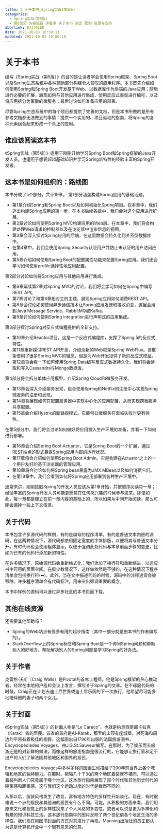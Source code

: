 ```yaml
---
title: 3 关于本书_Spring实战(第5版)
categories:
  - Spring实战(第5版)
  - 第0部分 内容提要 译者序 关于本书 前言 致谢 资源与支持
abbrlink: 873f91b0
date: 2021-10-03 18:59:11
updated: 2021-10-03 20:00:19
---
```

# 关于本书
编写《Spring实战（第5版）》的目的是让读者学会使用Spring框架、Spring Boot以及Spring生态系统中各种辅助部分构建令人赞叹的应用程序。本书首先介绍如何使用Spring和Spring Boot开发基于Web、以数据库作为后端的Java应用；随后进行必要的扩展，展现如何与其他应用进行集成、使用反应式类型进行编程，以及将应用拆分为离散的微服务；最后讨论如何准备应用的部署。

尽管Spring生态系统中的每个项目都提供了完善的文档，但是本书所做的是所有参考文档都无法做到的事情：提供一个实用的、项目驱动的指南，将Spring的各种元素组合起来形成一个真正的应用。

## 谁应该阅读这本书
《Spring实战（第5版）》适用于刚刚开始学习Spring Boot和Spring框架的Java开发人员，也适用于想要超越基础知识并学习Spring新特性的经验丰富的Spring开发者。

## 这本书是如何组织的：路线图
本书分成了5个部分，共计19章。
第1部分涵盖构建Spring应用的基础话题。
- 第1章介绍Spring和Spring Boot以及如何初始化Spring项目。在本章中，我们迈出构建Spring应用的第一步，在本书后续各章中，我们会对这个应用进行扩展。
- 第2章讨论如何使用Spring MVC构建应用的Web层。在本章中，我们将会构建处理Web请求的控制器以及在浏览器中渲染信息的视图。
- 第3章会深入探讨Spring应用的后端，在这里数据会持久化到关系型数据库中。
- 在第4章中，我们会使用Spring Security认证用户并防止未认证的用户访问应用。
- 第5章介绍如何使用Spring Boot的配置属性功能来配置Spring应用。我们还会学习如何使用profile选择性地应用配置。

第2部分讨论如何将Spring应用与其他应用进行集成。
- 第6章延续第2章对Spring MVC的讨论，我们将会学习如何在Spring中编写REST API。
- 第7章讨论了和第6章相对立的主题，展现Spring应用如何消费REST API。
- 第8章会讨论如何使用异步通信技术让Spring应用发送和接收消息，这里会用到Java Message Service、RabbitMQ或Kafka。
- 第9章讨论如何使用Spring Integration进行声明式的应用集成。

第3部分探讨Spring对反应式编程提供的全新支持。
- 第10章介绍Reactor项目。这是一个反应式编程库，支撑了Spring 5的反应式特性。
- 第11章重新探讨REST API开发，介绍全新的Web框架Spring WebFlux。该框架借用了很多Spring MVC的理念，但是为Web开发提供了新的反应式模型。
- 第12章将会看一下如何使用Spring Data编写反应式数据持久化，我们将会读取和写入Cassandra与Mongo数据库。

第4部分将会拆分单体应用模型，介绍Spring Cloud和微服务开发。
- 第13章会深入介绍服务发现，组合使用Spring和Netflix的注册中心实现Spring微服务的注册和发现。
- 第14章将展现如何在配置服务器中实现中心化的应用配置，从而实现跨微服务共享配置。
- 第15章会介绍Hystrix的断路器模式。它能够让微服务在面临失败时更有弹性。

在第5部分中，我们将会讨论如何做好将应用投入生产环境的准备，并看一下如何进行部署。
- 第16章会介绍Spring Boot Actuator。它是Spring Boot的一个扩展，通过REST端点的形式暴露Spring应用内部的运行状况。
- 第17章将会介绍如何使用Spring Boot Admin。它是构建在Actuator之上的一个用户友好的基于浏览器的管理应用。
- 第18章将会讨论如何将Spring bean暴露为JMX MBean以及如何消费它们。
- 在第19章中，我们会看到如何将Spring应用部署到各种生产环境中。

通常来讲，刚刚接触Spring的开发人员应该从第1章开始，并按顺序阅读每一章；经验丰富的Spring开发人员可能更愿意在任何感兴趣的时候参与进来。即便如此，每一章都是建立在前一章内容的基础上的，所以如果从中间开始阅读，那么可能会漏掉一些上下文信息。

## 关于代码
本书包含许多源代码的样例，有的是编号的程序清单，有的是普通文本内嵌的源码。在这两种情况下，源代码都使用固定宽度的字体排版，以便将其与普通文本分开。有时代码也会使用粗体显示，以便于强调此处代码与本章前面步骤的变更，比如为已有的代码行添加新的特性。

在许多情况下，原始源代码会重新格式化；我们添加了换行符和重新缩进，以适应书中可用的页面空间。在极少数情况下，这样做依然是不够的，在这种情况下程序清单会包括换行符(➥)。此外，当在文中描述代码的时候，源码中的注释通常会被移除。许多程序清单会有代码标注，用来突出强调重要的概念。

本书中样例的源码可以通过异步社区的本书页面下载。
## 其他在线资源
还需要其他帮助吗？
- Spring的Web站点有很多有用的起步指南（其中一部分就是由本书的作者编写的）。
- StackOverflow上的Spring标签和Spring Boot是一个询问Spring问题和帮助别人的好地方。帮助解决别人的Spring问题是学习Spring的好办法。

## 关于作者
克雷格·沃斯（Craig Walls）是Pivotal的首席工程师。他是Spring框架的热心推动者，经常在本地用户组和会议上发言，撰写关于Spring的文章。在不琢磨代码的时候，Craig正在计划去迪士尼世界或迪士尼乐园的下一次旅行，他希望尽可能多地陪伴他的妻子和两个女儿。

## 关于封面
《Spring实战（第5版）》的封面人物是“Le Caraco”，也就是约旦西南部卡拉克（Karak）省的居民。该省的首府是Al-Karak，那里的山顶有座城堡，对死海和周边的平原有着极佳的视野。这幅图出自1796年出版的法国旅游图书，Encyclopédiedes Voyages，由J.G.St.Sauveur编写。在那时，为了娱乐而去旅游还是相对新鲜的做法，而像这样的旅游指南是很流行的，它能够让旅行家和足不出户的人们了解法国其他地区和国外的居民。

Encyclopédiedes Voyages中多种多样的图画生动描绘了200年前世界上各个城镇和地区的独特魅力。在那时，相隔几十千米的两个地区着装就不相同，可以通过着装判断人们究竟属于哪个地区。这本旅行指南展现了那个时代和其他历史时代的隔离感和距离感，这与我们这个运动过度的时代是截然不同的。

从那以后，服装风格发生了改变，富有地方特色的多样性开始淡化。现在，有时很难说一个洲的居民和其他洲的居民有什么不同。可能，从积极的方面来看，我们用原来文化和视觉上的多样性换来了个人风格的多变性，或者可以说是更为多样化和有趣的知识科技生活。这本旅行指南中的图片反映了两个世纪前各个地区生活的多样性，我们现在用图书封面的方式对其进行了再现。Manning出版社的员工都认为这是计算机行业中一个很有意思的创意。
